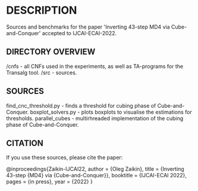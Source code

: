 # DESCRIPTION
Sources and benchmarks for the paper 'Inverting 43-step MD4 via Cube-and-Conquer' accepted to IJCAI-ECAI-2022.

## DIRECTORY OVERVIEW

/cnfs - all CNFs used in the experiments, as well as TA-programs for the Transalg tool.
/src - sources.

## SOURCES

find_cnc_threshold.py - finds a threshold for cubing phase of Cube-and-Conquer.
boxplot_solvers.py - plots boxplots to visualise the estimations for thresholds.
parallel_cubes - multirhreaded implementation of the cubing phase of Cube-and-Conquer.

## CITATION
If you use these sources, please cite the paper:

@inproceedings{Zaikin-IJCAI22,
  author    = {Oleg Zaikin},
  title     = {Inverting 43-step {MD4} via {Cube-and-Conquer}},
  booktitle = {IJCAI-ECAI 2022},
  pages     = {in press},
  year      = {2022}
}
